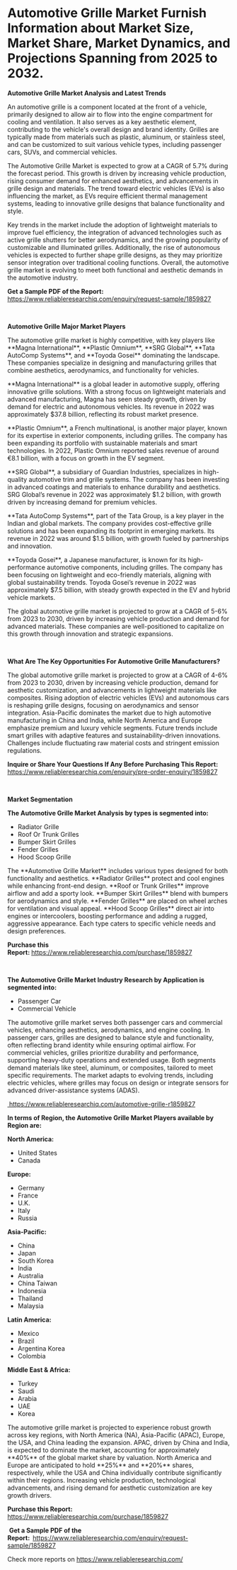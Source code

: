 <p><h1>Automotive Grille Market Furnish Information about Market Size, Market Share, Market Dynamics, and Projections Spanning from 2025 to 2032.</h1></p><p><strong>Automotive Grille Market Analysis and Latest Trends</strong></p>
<p><p>An automotive grille is a component located at the front of a vehicle, primarily designed to allow air to flow into the engine compartment for cooling and ventilation. It also serves as a key aesthetic element, contributing to the vehicle's overall design and brand identity. Grilles are typically made from materials such as plastic, aluminum, or stainless steel, and can be customized to suit various vehicle types, including passenger cars, SUVs, and commercial vehicles.</p><p>The Automotive Grille Market is expected to grow at a CAGR of 5.7% during the forecast period. This growth is driven by increasing vehicle production, rising consumer demand for enhanced aesthetics, and advancements in grille design and materials. The trend toward electric vehicles (EVs) is also influencing the market, as EVs require efficient thermal management systems, leading to innovative grille designs that balance functionality and style.</p><p>Key trends in the market include the adoption of lightweight materials to improve fuel efficiency, the integration of advanced technologies such as active grille shutters for better aerodynamics, and the growing popularity of customizable and illuminated grilles. Additionally, the rise of autonomous vehicles is expected to further shape grille designs, as they may prioritize sensor integration over traditional cooling functions. Overall, the automotive grille market is evolving to meet both functional and aesthetic demands in the automotive industry.</p></p>
<p><strong>Get a Sample PDF of the Report:&nbsp;</strong> <a href="https://www.reliableresearchiq.com/enquiry/request-sample/1859827?utm_campaign=1088&utm_medium=2&utm_source=Github&utm_content=ia&utm_term=21012025&utm_id=automotive-grille">https://www.reliableresearchiq.com/enquiry/request-sample/1859827</a></p>
<p>&nbsp;</p>
<p><strong>Automotive Grille Major Market Players</strong></p>
<p><p>The automotive grille market is highly competitive, with key players like **Magna International**, **Plastic Omnium**, **SRG Global**, **Tata AutoComp Systems**, and **Toyoda Gosei** dominating the landscape. These companies specialize in designing and manufacturing grilles that combine aesthetics, aerodynamics, and functionality for vehicles.</p><p>**Magna International** is a global leader in automotive supply, offering innovative grille solutions. With a strong focus on lightweight materials and advanced manufacturing, Magna has seen steady growth, driven by demand for electric and autonomous vehicles. Its revenue in 2022 was approximately $37.8 billion, reflecting its robust market presence.</p><p>**Plastic Omnium**, a French multinational, is another major player, known for its expertise in exterior components, including grilles. The company has been expanding its portfolio with sustainable materials and smart technologies. In 2022, Plastic Omnium reported sales revenue of around €8.1 billion, with a focus on growth in the EV segment.</p><p>**SRG Global**, a subsidiary of Guardian Industries, specializes in high-quality automotive trim and grille systems. The company has been investing in advanced coatings and materials to enhance durability and aesthetics. SRG Global’s revenue in 2022 was approximately $1.2 billion, with growth driven by increasing demand for premium vehicles.</p><p>**Tata AutoComp Systems**, part of the Tata Group, is a key player in the Indian and global markets. The company provides cost-effective grille solutions and has been expanding its footprint in emerging markets. Its revenue in 2022 was around $1.5 billion, with growth fueled by partnerships and innovation.</p><p>**Toyoda Gosei**, a Japanese manufacturer, is known for its high-performance automotive components, including grilles. The company has been focusing on lightweight and eco-friendly materials, aligning with global sustainability trends. Toyoda Gosei’s revenue in 2022 was approximately $7.5 billion, with steady growth expected in the EV and hybrid vehicle markets.</p><p>The global automotive grille market is projected to grow at a CAGR of 5-6% from 2023 to 2030, driven by increasing vehicle production and demand for advanced materials. These companies are well-positioned to capitalize on this growth through innovation and strategic expansions.</p></p>
<p>&nbsp;</p>
<p><strong>What Are The Key Opportunities For Automotive Grille Manufacturers?</strong></p>
<p><p>The global automotive grille market is projected to grow at a CAGR of 4-6% from 2023 to 2030, driven by increasing vehicle production, demand for aesthetic customization, and advancements in lightweight materials like composites. Rising adoption of electric vehicles (EVs) and autonomous cars is reshaping grille designs, focusing on aerodynamics and sensor integration. Asia-Pacific dominates the market due to high automotive manufacturing in China and India, while North America and Europe emphasize premium and luxury vehicle segments. Future trends include smart grilles with adaptive features and sustainability-driven innovations. Challenges include fluctuating raw material costs and stringent emission regulations.</p></p>
<p><strong>Inquire or Share Your Questions If Any Before Purchasing This Report:</strong> <a href="https://www.reliableresearchiq.com/enquiry/pre-order-enquiry/1859827?utm_campaign=1088&utm_medium=2&utm_source=Github&utm_content=ia&utm_term=21012025&utm_id=automotive-grille">https://www.reliableresearchiq.com/enquiry/pre-order-enquiry/1859827</a></p>
<p>&nbsp;</p>
<p><strong>Market Segmentation</strong></p>
<p><strong>The Automotive Grille Market Analysis by types is segmented into:</strong></p>
<p><ul><li>Radiator Grille</li><li>Roof Or Trunk Grilles</li><li>Bumper Skirt Grilles</li><li>Fender Grilles</li><li>Hood Scoop Grille</li></ul></p>
<p><p>The **Automotive Grille Market** includes various types designed for both functionality and aesthetics. **Radiator Grilles** protect and cool engines while enhancing front-end design. **Roof or Trunk Grilles** improve airflow and add a sporty look. **Bumper Skirt Grilles** blend with bumpers for aerodynamics and style. **Fender Grilles** are placed on wheel arches for ventilation and visual appeal. **Hood Scoop Grilles** direct air into engines or intercoolers, boosting performance and adding a rugged, aggressive appearance. Each type caters to specific vehicle needs and design preferences.</p></p>
<p><strong>Purchase this Report:&nbsp;</strong><a href="https://www.reliableresearchiq.com/purchase/1859827?utm_campaign=1088&utm_medium=2&utm_source=Github&utm_content=ia&utm_term=21012025&utm_id=automotive-grille">https://www.reliableresearchiq.com/purchase/1859827</a></p>
<p>&nbsp;</p>
<p><strong>The Automotive Grille Market Industry Research by Application is segmented into:</strong></p>
<p><ul><li>Passenger Car</li><li>Commercial Vehicle</li></ul></p>
<p><p>The automotive grille market serves both passenger cars and commercial vehicles, enhancing aesthetics, aerodynamics, and engine cooling. In passenger cars, grilles are designed to balance style and functionality, often reflecting brand identity while ensuring optimal airflow. For commercial vehicles, grilles prioritize durability and performance, supporting heavy-duty operations and extended usage. Both segments demand materials like steel, aluminum, or composites, tailored to meet specific requirements. The market adapts to evolving trends, including electric vehicles, where grilles may focus on design or integrate sensors for advanced driver-assistance systems (ADAS).</p></p>
<p><a href="https://www.reliableresearchiq.com/automotive-grille-r1859827?utm_campaign=1088&utm_medium=2&utm_source=Github&utm_content=ia&utm_term=21012025&utm_id=automotive-grille">&nbsp;https://www.reliableresearchiq.com/automotive-grille-r1859827</a></p>
<p><strong>In terms of Region, the Automotive Grille Market Players available by Region are:</strong></p>
<p>
    <p> <strong> North America: </strong>
        <ul>
            <li>United States</li>
            <li>Canada</li>
        </ul>
        </p> 
    <p> <strong> Europe: </strong>
        <ul>
            <li>Germany</li>
            <li>France</li>
            <li>U.K.</li>
            <li>Italy</li>
            <li>Russia</li>
        </ul>
        </p> 
    <p> <strong> Asia-Pacific: </strong>
        <ul>
            <li>China</li>
            <li>Japan</li>
            <li>South Korea</li>
            <li>India</li>
            <li>Australia</li>
            <li>China Taiwan</li>
            <li>Indonesia</li>
            <li>Thailand</li>
            <li>Malaysia</li>
        </ul>
        </p> 
    <p> <strong> Latin America: </strong>
        <ul>
            <li>Mexico</li>
            <li>Brazil</li>
            <li>Argentina Korea</li>
            <li>Colombia</li>
        </ul>
        </p> 
    <p> <strong> Middle East & Africa: </strong>
        <ul>
            <li>Turkey</li>
            <li>Saudi</li>
            <li>Arabia</li>
            <li>UAE</li>
            <li>Korea</li>
        </ul>
    </p>
    </p>
<p><p>The automotive grille market is projected to experience robust growth across key regions, with North America (NA), Asia-Pacific (APAC), Europe, the USA, and China leading the expansion. APAC, driven by China and India, is expected to dominate the market, accounting for approximately **40%** of the global market share by valuation. North America and Europe are anticipated to hold **25%** and **20%** shares, respectively, while the USA and China individually contribute significantly within their regions. Increasing vehicle production, technological advancements, and rising demand for aesthetic customization are key growth drivers.</p></p>
<p><strong>Purchase this Report: </strong><a href="https://www.reliableresearchiq.com/purchase/1859827?utm_campaign=1088&utm_medium=2&utm_source=Github&utm_content=ia&utm_term=21012025&utm_id=automotive-grille">https://www.reliableresearchiq.com/purchase/1859827</a></p>
<p>&nbsp;<strong>Get a Sample PDF of the Report:&nbsp;&nbsp;</strong><a href="https://www.reliableresearchiq.com/enquiry/request-sample/1859827?utm_campaign=1088&utm_medium=2&utm_source=Github&utm_content=ia&utm_term=21012025&utm_id=automotive-grille">https://www.reliableresearchiq.com/enquiry/request-sample/1859827</a></p>
<p><strong></strong></p>
<p>Check more reports on <a href="https://www.reliableresearchiq.com/?utm_campaign=1088&utm_medium=2&utm_source=Github&utm_content=ia&utm_term=21012025&utm_id=automotive-grille">https://www.reliableresearchiq.com/</a></p>
